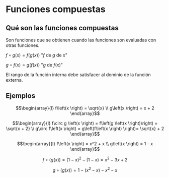 # Funciones compuestas

## Qué son las funciones compuestas

Son funciones que se obtienen cuando las funciones son evaluadas con otras funciones.

$f\circ g \left(x \right) = f\left(g \left(x \right)\right)$ "$f$ de $g$ de $x$"

$g\circ f\left(x \right) = g\left(f\left(x \right) \right)$ "$g$ de $f\left(x \right)$" 

El rango de la función interna debe satisfacer al dominio de la función externa.

## Ejemplos

$$\begin{array}{l}
	f\left(x \right) = \sqrt{x} \\
	g\left(x \right) = x + 2 
\end{array}$$

$$\begin{array}{l}
	f\circ g \left(x \right) = f\left(g \left(x \right)\right) = \sqrt{x + 2} \\
	g\circ f\left(x \right) = g\left(f\left(x \right) \right)= \sqrt{x} +  2
\end{array}$$

$$\begin{array}{l}
	f\left(x \right) = x^2 + x \\
	g\left(x \right) = 1 - x
\end{array}$$

$$f\circ \left(g\left(x \right) \right) = \left(1 - x \right)^2  - \left(1 - x \right) = x^2  - 3x +  2$$

$$g\circ \left(g\left(x \right) \right) = 1  - \left(x^2  - x \right)  - x^2  - x$$

